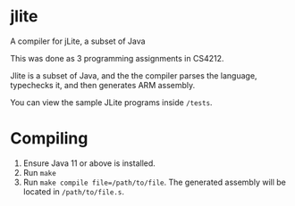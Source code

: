 # jlite
A compiler for jLite, a subset of Java

This was done as 3 programming assignments in CS4212.

Jlite is a subset of Java, and the the compiler parses the language, typechecks it, and then generates ARM assembly.

You can view the sample JLite programs inside `/tests`.

# Compiling

1. Ensure Java 11 or above is installed.
2. Run `make`
3. Run `make compile file=/path/to/file`. The generated assembly will be located in `/path/to/file.s`.
